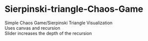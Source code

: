 # Sierpinski-triangle-Chaos-Game
Simple Chaos Game/Sierpinski Triangle Visualization   
Uses canvas and recursion  
Slider increases the depth of the recursion  
